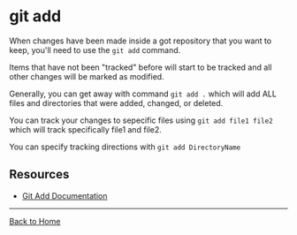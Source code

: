 # git add

When changes have been made inside a got repository that you want to keep, you'll need to use the `git add` command.  

Items that have not been "tracked" before will start to be tracked and all other changes will be marked as modified.  

Generally, you can get away with command `git add .` which will add ALL files and directories that were added, changed, or deleted.  

You can track your changes to sepecific files using `git add file1 file2` which will track specifically file1 and file2.  

You can specify tracking directions with `git add DirectoryName`

## Resources
- [Git Add Documentation](https://git-scm.com/docs/git-add) 
---

[Back to Home](../README.md)

